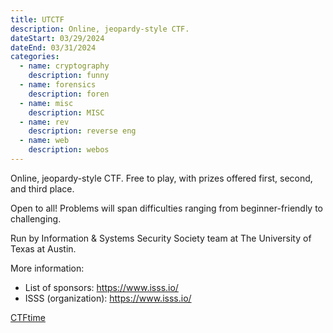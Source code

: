 ```yaml
---
title: UTCTF
description: Online, jeopardy-style CTF.
dateStart: 03/29/2024
dateEnd: 03/31/2024
categories:
  - name: cryptography
    description: funny
  - name: forensics
    description: foren
  - name: misc
    description: MISC
  - name: rev
    description: reverse eng
  - name: web
    description: webos
---
```


Online, jeopardy-style CTF. Free to play, with prizes offered first, second, and third place.

Open to all! Problems will span difficulties ranging from beginner-friendly to challenging.

Run by Information & Systems Security Society team at The University of Texas at Austin.

More information:
- List of sponsors: https://www.isss.io/
- ISSS (organization): https://www.isss.io/

[CTFtime](https://ctftime.org/event/2302/)